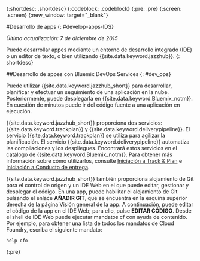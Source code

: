 {:shortdesc: .shortdesc}
{:codeblock: .codeblock}
{:pre: .pre}
{:screen: .screen}
{:new_window: target="_blank"}

#Desarrollo de apps 
{: #develop-apps-IDS}

*Última actualización: 7 de diciembre de 2015*  

Puede desarrollar appes mediante un entorno de desarrollo integrado
(IDE) o un editor de texto, o bien utilizando {{site.data.keyword.jazzhub}}. 
{: shortdesc}

##Desarrollo de appes con Bluemix DevOps Services
{: #dev_ops}

Puede utilizar {{site.data.keyword.jazzhub_short}} para
desarrollar, planificar y efectuar un seguimiento de una aplicación en la nube. Posteriormente, puede desplegarla
en {{site.data.keyword.Bluemix_notm}}. En cuestión de minutos puede ir del código fuente a una aplicación en ejecución.  

{{site.data.keyword.jazzhub_short}}
proporciona dos servicios: {{site.data.keyword.trackplan}} y {{site.data.keyword.deliverypipeline}}. El servicio {{site.data.keyword.trackplan}} se
utiliza para agilizar la planificación. El servicio {{site.data.keyword.deliverypipeline}} automatiza las compilaciones y los despliegues. Encontrará estos servicios en el catálogo de {{site.data.keyword.Bluemix_notm}}. Para obtener más información sobre cómo utilizarlos, consulte [Iniciación a Track & Plan](../services/TrackPlan/index.html#gettingstartedtemplate) e [Iniciación a Conducto de entrega](../services/DeliveryPipeline/index.html#getstartwithCD). 

{{site.data.keyword.jazzhub_short}} también proporciona alojamiento de Git para el control de origen y un IDE Web en el que puede editar, gestionar y desplegar el código. En una app, puede habilitar el alojamiento de Git pulsando el enlace **AÑADIR GIT**, que se encuentra en la esquina superior derecha de la página Visión general de la app. A continuación, puede editar el código de la app en el IDE Web; para ello, pulse **EDITAR CÓDIGO**. Desde el shell de IDE Web puede ejecutar mandatos cf con ayuda de contenido. Por ejemplo, para obtener una lista de todos los mandatos de Cloud Foundry, escriba el siguiente mandato:  
```
help cfo
```
{:pre}
